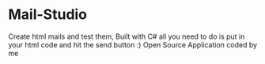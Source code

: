 # Mail-Studio
Create html mails and test them, Built with C# all you need to do is put in your html code and hit the send button :) Open Source Application coded by me
